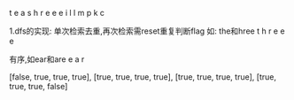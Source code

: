 t e a s
h r e e
e i l l
m p k c

1.dfs的实现:
单次检索去重,再次检索需reset重复判断flag
如: the和hree
t
h r e e
e

有序,如ear和are
e a
r

[false, true, true, true],
[true, true, true, true],
[true, true, true, true],
[true, true, true, false]
